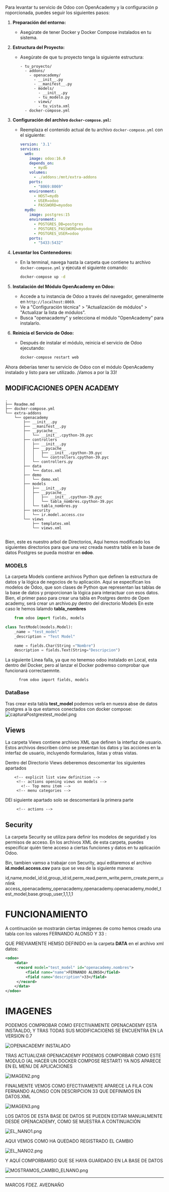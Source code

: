 Para levantar tu servicio de Odoo con OpenAcademy y la configuración p
roporcionada, puedes seguir los siguientes pasos:

1. **Preparación del entorno:**
   - Asegúrate de tener Docker y Docker Compose instalados en tu sistema.

2. **Estructura del Proyecto:**
   - Asegúrate de que tu proyecto tenga la siguiente estructura:
     ```
     - tu_proyecto/
       - addons/
         - openacademy/
           - __init__.py
           - __manifest__.py
           - models/
             - __init__.py
             - tu_modelo.py
           - views/
             - tu_vista.xml
       - docker-compose.yml
     ```

3. **Configuración del archivo `docker-compose.yml`:**
   - Reemplaza el contenido actual de tu archivo `docker-compose.yml` con el siguiente:
     ```yaml
     version: '3.1'
     services:
       web:
         image: odoo:16.0
         depends_on:
           - mydb
         volumes:
           - ./addons:/mnt/extra-addons
         ports:
           - "8069:8069"
         environment:
           - HOST=mydb
           - USER=odoo
           - PASSWORD=myodoo
       mydb:
         image: postgres:15
         environment:
           - POSTGRES_DB=postgres
           - POSTGRES_PASSWORD=myodoo
           - POSTGRES_USER=odoo
         ports:
           - "5433:5432"
     ```

4. **Levantar los Contenedores:**
   - En la terminal, navega hasta la carpeta que contiene tu archivo `docker-compose.yml` y ejecuta el siguiente comando:
     ```bash
     docker-compose up -d
     ```

5. **Instalación del Módulo OpenAcademy en Odoo:**
   - Accede a tu instancia de Odoo a través del navegador, generalmente en `http://localhost:8069`.
   - Ve a "Configuración técnica" > "Actualización de módulos" > "Actualizar la lista de módulos".
   - Busca "openacademy" y selecciona el módulo "OpenAcademy" para instalarlo.

6. **Reinicia el Servicio de Odoo:**
   - Después de instalar el módulo, reinicia el servicio de Odoo ejecutando:
     ```bash
     docker-compose restart web
     ```

Ahora deberías tener tu servicio de Odoo con el módulo OpenAcademy instalado y listo para ser utilizado. ¡Vamos a por la 33!

## MODIFICACIONES OPEN ACADEMY

```Path
.
├── Readme.md
├── docker-compose.yml
└── extra-addons
    └── openacademy
        ├── __init__.py
        ├── __manifest__.py
        ├── __pycache__
        │   └── __init__.cpython-39.pyc
        ├── controllers
        │   ├── __init__.py
        │   ├── __pycache__
        │   │   ├── __init__.cpython-39.pyc
        │   │   └── controllers.cpython-39.pyc
        │   └── controllers.py
        ├── data
        │   └── datos.xml
        ├── demo
        │   └── demo.xml
        ├── models
        │   ├── __init__.py
        │   ├── __pycache__
        │   │   ├── __init__.cpython-39.pyc
        │   │   └── tabla_nombres.cpython-39.pyc
        │   └── tabla_nombres.py
        ├── security
        │   └── ir.model.access.csv
        └── views
            ├── templates.xml
            └── views.xml


```

Bien, este es nuestro arbol de Directorios, Aquí hemos modificado los siguientes directorios para que una vez creada nuestra tabla en la base de datos Postgres
se pueda mostrar en **odoo**.

### MODELS
La carpeta Models contiene archivos Python que definen la estructura de datos y la lógica de negocios de tu aplicación. Aquí se especifican los modelos de Odoo, que son clases de Python que representan las tablas de la base de datos y proporcionan la lógica para interactuar con esos datos.
Bien, el primer paso para crear una tabla en Postgres dentro de Open academy, será crear un archivo.py dentro del directorio Models
En este caso le hemos lalamdo **tabla_nombres**


```Python
    from odoo import fields, models

class TestModel(models.Model):
    _name = "test_model"
    _description = "Test Model"

    name = fields.Char(String ="Nombre")
    description = fields.Text(String="Descripcion")
```

La siguiente Linea falla, ya que no tenemso odoo instalado en Local, esta dentro del Docker, pero al lanzar el Docker podremso comprobar que funcionará correctaemnte.

          from odoo import fields, models

### DataBase
Tras crear esta tabla **test_model** podemos verla en nuesra abse de datos postgres a la que estamos conectados con docker compose:
![capturaPostgrestest_model.png](Pictures%2FcapturaPostgrestest_model.png)


## Views
La carpeta Views contiene archivos XML que definen la interfaz de usuario. Estos archivos describen cómo se presentan los datos y las acciones en la interfaz de usuario, incluyendo formularios, listas y otras vistas.


Dentro del Directorio Views deberemos descomentar los siguientes apartados
    
        <!-- explicit list view definition -->
         <!-- actions opening views on models -->
           <!-- Top menu item -->
         <!-- menu categories -->
DEl siguiente apartado solo se descomentará la primera parte

         <!-- actions -->

## Security
La carpeta Security se utiliza para definir los modelos de seguridad y los permisos de acceso. En los archivos XML de esta carpeta, puedes especificar quién tiene acceso a ciertas funciones y datos en tu aplicación Odoo.


Bin, tambien vamso a trabajar con Security, aquí editaremos el archivo **id.model.access.csv** para que se vea de la siguiente manera:

id,name,model_id:id,group_id:id,perm_read,perm_write,perm_create,perm_unlink
access_openacademy_openacademy,openacademy.openacademy,model_test_model,base.group_user,1,1,1,1



# FUNCIONAMIENTO

A continuación se mostrarán ciertas imágenes de como hemos creado una tabla con los valores FERNANDO ALONSO Y 33 :

QUE PREVIAMENTE HEMSO DEFINIDO en la carpeta **DATA** en el archivo xml datos:

```XML
<odoo>
    <data>
     <record model="test_model" id="openacademy.nombres">
         <field name="name">FERNANDO ALONSO</field>
         <field name="description">33</field>
     </record>
    </data>
</odoo>

```

# IMAGENES

PODEMOS COMPROBAR COMO EFECTIVAMENTE OPENACADEMY ESTA INSTAALDO, Y TRAS TODAS SUS MODIFICACIOENS SE ENCUENTRA EN LA VERSION 0.7

![OPENACADEMY INSTALADO](Pictures%2FIMAGEN1.png)

TRAS ACTUALIZAR OPENACADEMY PODEMOS COMPORBAR COMO ESTE MODULO (AL HACER UN DOCKER COMPOSE RESTART) YA NOS APARECE EN EL MENU DE APLICACIONES

![IMAGEN2.png](Pictures%2FIMAGEN2.png)

FINALMENTE VEMOS COMO EFECTIVAMENTE APARECE LA FILA CON FERNANDO ALONSO CON DESCRIPCION 33 QUE DEFINIMOS EN DATOS.XML

![IMAGEN3.png](Pictures%2FIMAGEN3.png)

LOS DATOS DE ESTA BASE DE DATOS SE PUEDEN EDITAR MANUALMENTE DESDE OPENACADEMY, COMO SE MUESTRA A CONTINUACIÓN

![EL_NANO1.png](Pictures%2FEL_NANO1.png)

AQUI VEMOS COMO HA QUEDADO REGISTRADO EL CAMBIO

![EL_NANO2.png](Pictures%2FEL_NANO2.png)

Y AQUÍ COMPORBAMSO QUE SE HAYA GUARDADO EN LA BASE DE DATOS

![MOSTRAMOS_CAMBIO_ELNANO.png](Pictures%2FMOSTRAMOS_CAMBIO_ELNANO.png)

---
MARCOS FDEZ. AVEDNAÑO

